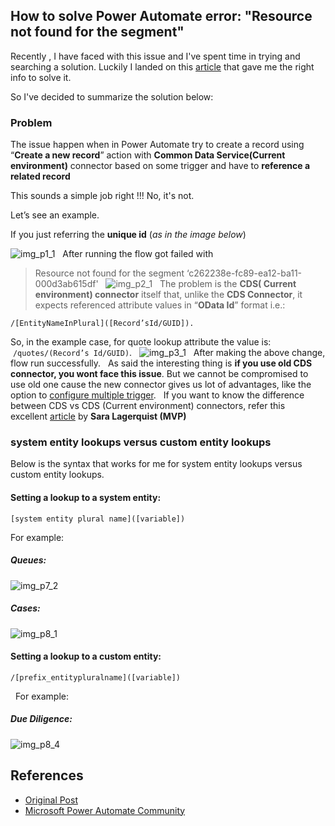 ## How to solve Power Automate error: "Resource not found for the segment"

Recently , I have faced with this issue and I've spent time in trying and searching a solution. Luckily I landed on this [article](https://powerofpowerplatform.com/resource-not-found-for-the-segment-issue-in-power-automate-microsoft-flow/) that gave me the right info to solve it.

So I've decided to summarize the solution below:

### Problem

The issue happen when in Power Automate try to create a record using “**Create a new record**” action with **Common Data Service(Current environment)** connector based on some trigger and have to **reference a related record**

This sounds a simple job right !!! No, it's not.

Let’s see an example.

If you just referring the **unique id** (_as in the image below_)

![img_p1_1](../../../assets/power-automate-referring-entity/img_p1_1.png)
 
After running the flow  got failed with

> Resource not found for the segment ‘c262238e-fc89-ea12-ba11-000d3ab615df'
 
![img_p2_1](../../../assets/power-automate-referring-entity/img_p2_1.png)
 
The problem is the **CDS( Current environment) connector** itself that, unlike the **CDS Connector**, it expects referenced attribute values in “**OData Id**” format i.e.:
```
/[EntityNameInPlural]([Record’sId/GUID]).
```

So, in the example case, for quote lookup attribute the value is:  `/quotes/(Record’s Id/GUID)`.
 
![img_p3_1](../../../assets/power-automate-referring-entity/img_p3_1.png)
 
After making the above change, flow run successfully.
 
As said the interesting thing is **if you use old CDS connector, you wont face this issue**. But we cannot be compromised to use old one cause the new connector gives us lot of advantages, like the option to [configure multiple trigger](https://powerofpowerplatform.com/when-a-record-is-created-updated-or-deleted-trigger-for-cds-power-automate/).
 
If you want to know the difference between CDS vs CDS (Current environment) connectors, refer this excellent [article](https://saralagerquist.com/2019/12/15/cds-vs-cds-what-connector-should-i-use-in-power-automate/) by **Sara Lagerquist (MVP)**
 
### system entity lookups versus custom entity lookups

Below is the syntax that works for me for system entity lookups versus custom entity lookups. 
 
#### Setting a lookup to a system entity:

``` 
[system entity plural name]([variable])
```

For example:

##### Queues: 

![img_p7_2](../../../assets/power-automate-referring-entity/img_p7_2.png)

##### Cases:

![img_p8_1](../../../assets/power-automate-referring-entity/img_p8_1.png)


#### Setting a lookup to a custom entity:

```
/[prefix_entitypluralname]([variable])
```
 
For example:

##### Due Diligence: 

![img_p8_4](../../../assets/power-automate-referring-entity/img_p8_4.png)


## References

* [Original Post](https://powerofpowerplatform.com/resource-not-found-for-the-segment-issue-in-power-automate-microsoft-flow/)
* [Microsoft Power Automate Community ](https://powerusers.microsoft.com/t5/Power-Automate-Community-Blog/Resource-not-found-for-the-segment-issue-in-Power-Automate/ba-p/552837)
